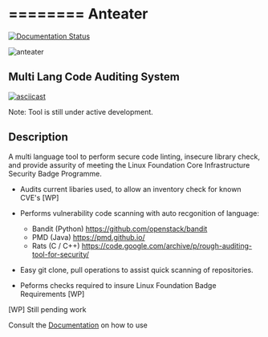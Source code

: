 ========
Anteater
========

[![Documentation Status](https://readthedocs.org/projects/anteater/badge/?version=latest)](http://anteater.readthedocs.io/en/latest/?badge=latest)

![anteater](http://i.imgur.com/BPvV3Gz.png)

Multi Lang Code Auditing System
---------------------------

[![asciicast](https://asciinema.org/a/5juc3lxf8p4dene8h8y8r68le.png)](https://asciinema.org/a/5juc3lxf8p4dene8h8y8r68le)

Note: Tool is still under active development.

Description
-----------

A multi language tool to perform secure code linting, insecure library check,
and provide assurity of meeting the Linux Foundation Core Infrastructure
Security Badge Programme.

* Audits current libaries used, to allow an inventory check for known CVE's [WP]

* Performs vulnerability code scanning with auto recgonition of language:
    * Bandit (Python) https://github.com/openstack/bandit
    * PMD (Java) https://pmd.github.io/
    * Rats (C / C++) https://code.google.com/archive/p/rough-auditing-tool-for-security/

* Easy git clone, pull operations to assist quick scanning of repositories.

* Peforms checks required to insure Linux Foundation Badge Requirements [WP]

[WP] Still pending work

Consult the [Documentation](https://readthedocs.org/projects/anteater/badge/?version=latest) on how to use 

    

